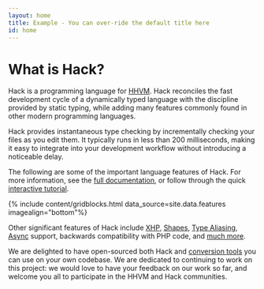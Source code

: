 ```yaml
---
layout: home
title: Example - You can over-ride the default title here
id: home
---
```


# What is Hack?

Hack is a programming language for [HHVM](http://hhvm.com/). Hack reconciles the fast development cycle of a dynamically typed language with the discipline provided by static typing, while adding many features commonly found in other modern programming languages.

Hack provides instantaneous type checking by incrementally checking your files as you edit them. It typically runs in less than 200 milliseconds, making it easy to integrate into your development workflow without introducing a noticeable delay.

The following are some of the important language features of Hack. For more information, see the [full documentation](http://docs.hhvm.com/hack/), or follow through the quick [interactive tutorial](http://hacklang.org/tutorial).

{% include content/gridblocks.html data_source=site.data.features imagealign="bottom"%}

Other significant features of Hack include [XHP](http://docs.hhvm.com/hack/XHP/introduction), [Shapes](http://docs.hhvm.com/hack/shapes/introduction), [Type Aliasing](http://docs.hhvm.com/hack/type-aliases/introduction), [Async](http://docs.hhvm.com/hack/async/introduction) support, backwards compatibility with PHP code, and [much more](http://docs.hhvm.com/hack/).

We are delighted to have open-sourced both Hack and [conversion tools](http://docs.hhvm.com/hack/tools/introduction) you can use on your own codebase. We are dedicated to continuing to work on this project: we would love to have your feedback on our work so far, and welcome you all to participate in the HHVM and Hack communities.
